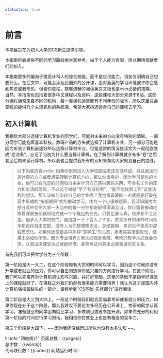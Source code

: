 ```yaml
---
statistics: true
---
```



# 前言

本项目旨在为初入大学的CS新生提供引导。

本指南将会提供不同的学习路线供大家参考。由于个人能力有限，所以期待贡献者们的加入。

本指南更多的偏向于提高计科人的综合技能，而不是应试能力。请各位明确自己想要什么。在后文中，可能会涉及到国外的公开课，面对全英的学习环境或许你会感到焦虑或者恐慌，但请你放松，能够流畅的阅读英文文档也是cser必备的技能。当然，本指南也包括着很多中文课程以及资料，这些课程大部分来源于B站，这部分课程通常来自不同的机构，每一类课程通常都有不同年份的版本，所以这里只会笼统的提供几个主流机构的系统课，希望大家挑选适合自己的课程去学习。

## 初入计算机

我相信大部分选择计算机专业的同学们，可能对未来的方向没有特别的清晰。一部分同学可能抱着喜欢科技，数码产品的念头就选择了计算机专业，另一部分可能是因为听说计算机前途好所以选择计算机专业。但是通常的情况是读完大一就彻底变成“老油条”，忘记了当初为什么要选择计算机，在了解到计算机就业有多“卷”之后甚至后悔来读计算机。所以我也会提供我所有的认知来帮助大家规划自己的路线。

>以下内容选自csdiy: 如果你刚刚进入大学校园或者还在低年级，并且就读的是计算机方向或者想要转到计算机方向，那么你很幸运，因为学习是你的本业，你可以有充足的时间和自由来学习自己感兴趣的东西，不会有工作的压力和生活的琐碎，不必过于纠结“学了有没有用”，“能不能找到工作”这类功利的想法。那么该如何安排自己的学业呢？我觉得首要的一点就是要打破在高中形成的“按部就班”式的被动学习。作为一个小镇做题家，我深知国内大部分高中会把大家一天当中的每一分钟都安排得满满当当，你只需要被动地跟着课表按部就班地完成一个个既定的任务。只要足够认真，结果都不会太差。但步入大学的校门，自由度一下子变大了许多。首先所有的课外时间基本都由你自由支配，没有人为你整理知识点，总结提纲，考试也不像高中那般模式化。如果你还抱着高中那种“乖学生”的心态，老老实实按部就班，结果未必如你所愿。因为专业培养方案未必就是合理，老师的教学未必就会负责，认真出席课堂未必就能听懂，甚至考试内容未必就和讲的有关系。

首先我们可以把大学分为三个阶段：

第一阶段是大一大二，在这个阶段你有大把的时间可以学习，因为这个时候你没有升学或者就业的压力，你可以自由的选择你感兴趣的方向进行学习。在这个阶段，我们可以先培养对计算机的认知与兴趣，并打好基础。这里的基础不是指学好课堂上的课程就好了，在课程之外我们仍然有很多能力需要培养！我认为这才是国内非计算机强校最缺失的一部分，请移步到[“CS基础-先修部分”](https://aust-cs-plan.forsakendelusion.online/计算机科学学习路线/计算机基础/工具/)进行阅读.

第二阶段是大三到大四上，一般这个时候我们就会面临着考研或者就业的压力，如果你现在处于这个阶段，那么我建议不要花太多经历在公开课上，考研的同学认真学习。准备就业的同学面向就业学习，多做项目或者参加开源，如果你充分的利用第一阶段的时间进行学习的话，我相信你在就业上也是有相当的竞争力。

第三个阶段是大四下，~~ 因为我还没经历过所以也没有太多认知 ~~。

!!! info "网站统计"
    页面总数：{{pages}}  
    总字数：{{words}}  
    代码块行数：{{codes}} 
    网站运行时间：<span id="web-time"></span>



<script>
var _hmt = _hmt || [];
(function() {
  var hm = document.createElement("script");
  hm.src = "https://hm.baidu.com/hm.js?28f18450da302a3ecb5dafd02685a81f";
  var s = document.getElementsByTagName("script")[0]; 
  s.parentNode.insertBefore(hm, s);
})();
</script>

<script>
function updateTime() {
    var date = new Date();
    var now = date.getTime();
    var startDate = new Date("2024/06/25 00:00:00");
    var start = startDate.getTime();
    var diff = now - start;
    var y, d, h, m;
    y = Math.floor(diff / (365 * 24 * 3600 * 1000));
    diff -= y * 365 * 24 * 3600 * 1000;
    d = Math.floor(diff / (24 * 3600 * 1000));
    h = Math.floor(diff / (3600 * 1000) % 24);
    m = Math.floor(diff / (60 * 1000) % 60);
    if (y == 0) {
        document.getElementById("web-time").innerHTML = d + "<span class=\"heti-spacing\"> </span>天<span class=\"heti-spacing\"> </span>" + h + "<span class=\"heti-spacing\"> </span>小时<span class=\"heti-spacing\"> </span>" + m + "<span class=\"heti-spacing\"> </span>分钟";
    } else {
        document.getElementById("web-time").innerHTML = y + "<span class=\"heti-spacing\"> </span>年<span class=\"heti-spacing\"> </span>" + d + "<span class=\"heti-spacing\"> </span>天<span class=\"heti-spacing\"> </span>" + h + "<span class=\"heti-spacing\"> </span>小时<span class=\"heti-spacing\"> </span>" + m + "<span class=\"heti-spacing\"> </span>分钟";
    }
    setTimeout(updateTime, 1000 * 60);
}
updateTime();
function toggle_statistics() {
    var statistics = document.getElementById("statistics");
    if (statistics.style.opacity == 0) {
        statistics.style.opacity = 1;
    } else {
        statistics.style.opacity = 0;
    }
}
</script>
